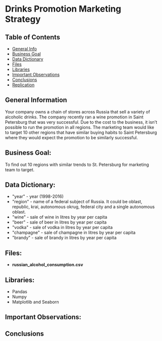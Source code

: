 # Drinks Promotion Marketing Strategy

## Table of Contents
* [General Info](#general-information)
* [Business Goal](#business-goal)
* [Data Dictionary](#data-dictionary)
* [Files](#files)
* [Libraries](#libraries)
* [Important Observations](#important-observations)
* [Conclusions](#conclusions)
* [Replication](#replication)

## General Information
Your company owns a chain of stores across Russia that sell a variety of alcoholic drinks. The company recently ran a wine promotion in Saint Petersburg that was very successful. Due to the cost to the business, it isn’t possible to run the promotion in all regions. The marketing team would like to target 10 other regions that have similar buying habits to Saint Petersburg where they would expect the promotion to be similarly successful.

## Business Goal:
To find out 10 regions with similar trends to St. Petersburg for marketing team to target.

## Data Dictionary:

- "year" - year (1998-2016)
- "region" - name of a federal subject of Russia. It could be oblast, republic, krai, autonomous okrug, federal city and a single autonomous oblast.
- "wine" - sale of wine in litres by year per capita
- "beer" - sale of beer in litres by year per capita
- "vodka" - sale of vodka in litres by year per capita
- "champagne" - sale of champagne in litres by year per capita
- "brandy" - sale of brandy in litres by year per capita

## Files: 
- **russian_alcohol_consumption.csv** 


## Libraries:
- Pandas
- Numpy
- Matplotlib and Seaborn

## Important Observations:

## Conclusions